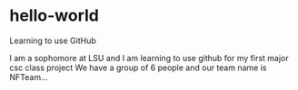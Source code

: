 # hello-world
Learning to use GitHub

I am a sophomore at LSU and I am learning to use github for my first major csc class project 
We have a group of 6 people and our team name is NFTeam...
